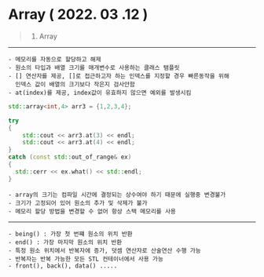 Array ( 2022. 03 .12 )
===============================

> 1) Array
----------
    - 메모리를 자동으로 할당하고 해제
    - 원소의 타입과 배열 크기를 매개변수로 사용하는 클래스 탬플릿
    - [] 연산자를 제공, []로 접근하고자 하는 인덱스를 지정할 경우 빠른동작을 위해
      인덱스 값이 배열의 크기보다 작은지 검사안함
    - at(index)를 제공, index값이 유효하지 않으면 예외를 발생시킴

```c++
std::array<int,4> arr3 = {1,2,3,4};

try
{
    std::cout << arr3.at(3) << endl;
    std::cout << arr3.at(4) << endl;
}
catch (const std::out_of_range& ex)
{
  std::cerr << ex.what() << std::endl;
}
```

    - array의 크기는 컴파일 시간에 결정되는 상수여야 하기 때문에 실행중 변경불가
    - 크기가 고정되어 있어 원소의 추가 및 삭제가 불가
    - 메모리 할당 방법을 변경할 수 없어 항상 스택 메모리를 사용

    
------------
    - being() : 가장 첫 번쨰 원소의 위치 반환
    - end() : 가장 마지막 원소의 위치 반환
    - 특정 원소 위치에서 반복자에 증가, 덧셈 연산자로 산술연산 수행 가능
    - 반복자는 반복 가능한 모든 STL 컨테이너에서 사용 가능
    - front(), back(), data() .....

